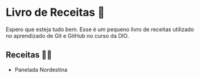 # Livro de Receitas :hamburger:

Espero que esteja tudo bem. Esse é um pequeno livro de receitas utilizado no aprendizado de Git e GitHub no curso da DIO.

## Receitas :man_cook:

- Panelada Nordestina